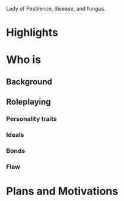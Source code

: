 Lady of Pestilence, disease, and fungus.
# Highlights
# Who is 
## Background
## Roleplaying 
### Personality traits
### Ideals
### Bonds
### Flaw
# Plans and Motivations